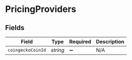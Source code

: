 # PricingProviders


## Fields

| Field              | Type               | Required           | Description        |
| ------------------ | ------------------ | ------------------ | ------------------ |
| `coingeckoCoinId`  | *string*           | :heavy_minus_sign: | N/A                |